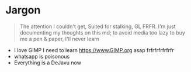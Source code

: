   # Jargon
  > The attention I couldn't get, Suited for stalking, GL FRFR.
  > I'm just documenting my thoughts on this md; to avoid media
  > too lazy to buy me a pen & paper, I'll never learn
- I love GIMP I need to learn https://www.GIMP.org asap frfrfrfrfrfrfr
- whatsapp is poisonous
- Everything is a DeJavu now
